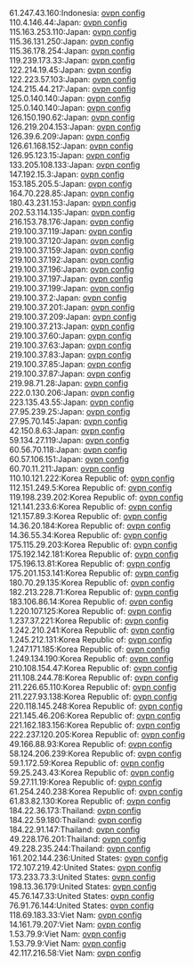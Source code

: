 61.247.43.160:Indonesia: [ovpn config](vpn/61_247_43_160.ovpn)  
110.4.146.44:Japan: [ovpn config](vpn/110_4_146_44.ovpn)  
115.163.253.110:Japan: [ovpn config](vpn/115_163_253_110.ovpn)  
115.36.131.250:Japan: [ovpn config](vpn/115_36_131_250.ovpn)  
115.36.178.254:Japan: [ovpn config](vpn/115_36_178_254.ovpn)  
119.239.173.33:Japan: [ovpn config](vpn/119_239_173_33.ovpn)  
122.214.19.45:Japan: [ovpn config](vpn/122_214_19_45.ovpn)  
122.223.57.103:Japan: [ovpn config](vpn/122_223_57_103.ovpn)  
124.215.44.217:Japan: [ovpn config](vpn/124_215_44_217.ovpn)  
125.0.140.140:Japan: [ovpn config](vpn/125_0_140_140.ovpn)  
125.0.140.140:Japan: [ovpn config](vpn/125_0_140_140.ovpn)  
126.150.190.62:Japan: [ovpn config](vpn/126_150_190_62.ovpn)  
126.219.204.153:Japan: [ovpn config](vpn/126_219_204_153.ovpn)  
126.39.6.209:Japan: [ovpn config](vpn/126_39_6_209.ovpn)  
126.61.168.152:Japan: [ovpn config](vpn/126_61_168_152.ovpn)  
126.95.123.15:Japan: [ovpn config](vpn/126_95_123_15.ovpn)  
133.205.108.133:Japan: [ovpn config](vpn/133_205_108_133.ovpn)  
147.192.15.3:Japan: [ovpn config](vpn/147_192_15_3.ovpn)  
153.185.205.5:Japan: [ovpn config](vpn/153_185_205_5.ovpn)  
164.70.228.85:Japan: [ovpn config](vpn/164_70_228_85.ovpn)  
180.43.231.153:Japan: [ovpn config](vpn/180_43_231_153.ovpn)  
202.53.114.135:Japan: [ovpn config](vpn/202_53_114_135.ovpn)  
216.153.78.176:Japan: [ovpn config](vpn/216_153_78_176.ovpn)  
219.100.37.119:Japan: [ovpn config](vpn/219_100_37_119.ovpn)  
219.100.37.120:Japan: [ovpn config](vpn/219_100_37_120.ovpn)  
219.100.37.159:Japan: [ovpn config](vpn/219_100_37_159.ovpn)  
219.100.37.192:Japan: [ovpn config](vpn/219_100_37_192.ovpn)  
219.100.37.196:Japan: [ovpn config](vpn/219_100_37_196.ovpn)  
219.100.37.197:Japan: [ovpn config](vpn/219_100_37_197.ovpn)  
219.100.37.199:Japan: [ovpn config](vpn/219_100_37_199.ovpn)  
219.100.37.2:Japan: [ovpn config](vpn/219_100_37_2.ovpn)  
219.100.37.201:Japan: [ovpn config](vpn/219_100_37_201.ovpn)  
219.100.37.209:Japan: [ovpn config](vpn/219_100_37_209.ovpn)  
219.100.37.213:Japan: [ovpn config](vpn/219_100_37_213.ovpn)  
219.100.37.60:Japan: [ovpn config](vpn/219_100_37_60.ovpn)  
219.100.37.63:Japan: [ovpn config](vpn/219_100_37_63.ovpn)  
219.100.37.83:Japan: [ovpn config](vpn/219_100_37_83.ovpn)  
219.100.37.85:Japan: [ovpn config](vpn/219_100_37_85.ovpn)  
219.100.37.87:Japan: [ovpn config](vpn/219_100_37_87.ovpn)  
219.98.71.28:Japan: [ovpn config](vpn/219_98_71_28.ovpn)  
222.0.130.206:Japan: [ovpn config](vpn/222_0_130_206.ovpn)  
223.135.43.55:Japan: [ovpn config](vpn/223_135_43_55.ovpn)  
27.95.239.25:Japan: [ovpn config](vpn/27_95_239_25.ovpn)  
27.95.70.145:Japan: [ovpn config](vpn/27_95_70_145.ovpn)  
42.150.8.63:Japan: [ovpn config](vpn/42_150_8_63.ovpn)  
59.134.27.119:Japan: [ovpn config](vpn/59_134_27_119.ovpn)  
60.56.70.118:Japan: [ovpn config](vpn/60_56_70_118.ovpn)  
60.57.106.151:Japan: [ovpn config](vpn/60_57_106_151.ovpn)  
60.70.11.211:Japan: [ovpn config](vpn/60_70_11_211.ovpn)  
110.10.121.222:Korea Republic of: [ovpn config](vpn/110_10_121_222.ovpn)  
112.151.249.5:Korea Republic of: [ovpn config](vpn/112_151_249_5.ovpn)  
119.198.239.202:Korea Republic of: [ovpn config](vpn/119_198_239_202.ovpn)  
121.141.233.6:Korea Republic of: [ovpn config](vpn/121_141_233_6.ovpn)  
121.157.89.3:Korea Republic of: [ovpn config](vpn/121_157_89_3.ovpn)  
14.36.20.184:Korea Republic of: [ovpn config](vpn/14_36_20_184.ovpn)  
14.36.55.34:Korea Republic of: [ovpn config](vpn/14_36_55_34.ovpn)  
175.115.29.203:Korea Republic of: [ovpn config](vpn/175_115_29_203.ovpn)  
175.192.142.181:Korea Republic of: [ovpn config](vpn/175_192_142_181.ovpn)  
175.196.13.81:Korea Republic of: [ovpn config](vpn/175_196_13_81.ovpn)  
175.201.153.141:Korea Republic of: [ovpn config](vpn/175_201_153_141.ovpn)  
180.70.29.135:Korea Republic of: [ovpn config](vpn/180_70_29_135.ovpn)  
182.213.228.71:Korea Republic of: [ovpn config](vpn/182_213_228_71.ovpn)  
183.106.86.14:Korea Republic of: [ovpn config](vpn/183_106_86_14.ovpn)  
1.220.107.125:Korea Republic of: [ovpn config](vpn/1_220_107_125.ovpn)  
1.237.37.221:Korea Republic of: [ovpn config](vpn/1_237_37_221.ovpn)  
1.242.210.241:Korea Republic of: [ovpn config](vpn/1_242_210_241.ovpn)  
1.245.212.131:Korea Republic of: [ovpn config](vpn/1_245_212_131.ovpn)  
1.247.171.185:Korea Republic of: [ovpn config](vpn/1_247_171_185.ovpn)  
1.249.134.190:Korea Republic of: [ovpn config](vpn/1_249_134_190.ovpn)  
210.108.154.47:Korea Republic of: [ovpn config](vpn/210_108_154_47.ovpn)  
211.108.244.78:Korea Republic of: [ovpn config](vpn/211_108_244_78.ovpn)  
211.226.65.110:Korea Republic of: [ovpn config](vpn/211_226_65_110.ovpn)  
211.227.93.138:Korea Republic of: [ovpn config](vpn/211_227_93_138.ovpn)  
220.118.145.248:Korea Republic of: [ovpn config](vpn/220_118_145_248.ovpn)  
221.145.46.206:Korea Republic of: [ovpn config](vpn/221_145_46_206.ovpn)  
221.162.183.156:Korea Republic of: [ovpn config](vpn/221_162_183_156.ovpn)  
222.237.120.205:Korea Republic of: [ovpn config](vpn/222_237_120_205.ovpn)  
49.166.88.93:Korea Republic of: [ovpn config](vpn/49_166_88_93.ovpn)  
58.124.206.239:Korea Republic of: [ovpn config](vpn/58_124_206_239.ovpn)  
59.1.172.59:Korea Republic of: [ovpn config](vpn/59_1_172_59.ovpn)  
59.25.243.43:Korea Republic of: [ovpn config](vpn/59_25_243_43.ovpn)  
59.27.11.19:Korea Republic of: [ovpn config](vpn/59_27_11_19.ovpn)  
61.254.240.238:Korea Republic of: [ovpn config](vpn/61_254_240_238.ovpn)  
61.83.82.130:Korea Republic of: [ovpn config](vpn/61_83_82_130.ovpn)  
184.22.36.173:Thailand: [ovpn config](vpn/184_22_36_173.ovpn)  
184.22.59.180:Thailand: [ovpn config](vpn/184_22_59_180.ovpn)  
184.22.91.147:Thailand: [ovpn config](vpn/184_22_91_147.ovpn)  
49.228.176.201:Thailand: [ovpn config](vpn/49_228_176_201.ovpn)  
49.228.235.244:Thailand: [ovpn config](vpn/49_228_235_244.ovpn)  
161.202.144.236:United States: [ovpn config](vpn/161_202_144_236.ovpn)  
172.107.219.42:United States: [ovpn config](vpn/172_107_219_42.ovpn)  
173.233.73.3:United States: [ovpn config](vpn/173_233_73_3.ovpn)  
198.13.36.179:United States: [ovpn config](vpn/198_13_36_179.ovpn)  
45.76.147.33:United States: [ovpn config](vpn/45_76_147_33.ovpn)  
76.91.76.144:United States: [ovpn config](vpn/76_91_76_144.ovpn)  
118.69.183.33:Viet Nam: [ovpn config](vpn/118_69_183_33.ovpn)  
14.161.79.207:Viet Nam: [ovpn config](vpn/14_161_79_207.ovpn)  
1.53.79.9:Viet Nam: [ovpn config](vpn/1_53_79_9.ovpn)  
1.53.79.9:Viet Nam: [ovpn config](vpn/1_53_79_9.ovpn)  
42.117.216.58:Viet Nam: [ovpn config](vpn/42_117_216_58.ovpn)  
